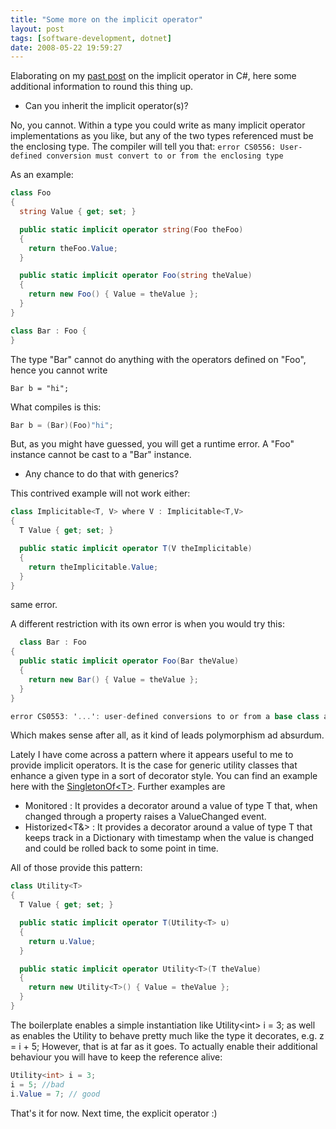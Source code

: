 ```yaml
---
title: "Some more on the implicit operator"
layout: post
tags: [software-development, dotnet]
date: 2008-05-22 19:59:27
---
```


Elaborating on my [past post](/go/104) on the implicit operator in C#, here some additional information to round this thing up.

*   Can you inherit the implicit operator(s)? 

 No, you cannot. Within a type you could write as many implicit operator implementations as you like, but any of the two types referenced must be the enclosing type. The compiler will tell you that:
  `error CS0556: User-defined conversion must convert to or from the enclosing type `  

As an example:

```csharp
class Foo
{
  string Value { get; set; }

  public static implicit operator string(Foo theFoo)
  {
    return theFoo.Value;
  }

  public static implicit operator Foo(string theValue)
  {
    return new Foo() { Value = theValue };
  }
}

class Bar : Foo {
}
```

The type "Bar" cannot do anything with the operators defined on "Foo", hence you cannot write

`Bar b = "hi";`

What compiles is this:

```csharp
Bar b = (Bar)(Foo)"hi";
```

But, as you might have guessed, you will get a runtime error. A "Foo" instance cannot be cast to
a "Bar" instance.

*   Any chance to do that with generics?

This contrived example will not work either:

```csharp
class Implicitable<T, V> where V : Implicitable<T,V>
{
  T Value { get; set; }

  public static implicit operator T(V theImplicitable)
  {
    return theImplicitable.Value;
  }
}
```

same error.

A different restriction with its own error is when you would try this:

```csharp
  class Bar : Foo
{
  public static implicit operator Foo(Bar theValue)
  {
    return new Bar() { Value = theValue };
  }
}

error CS0553: '...': user-defined conversions to or from a base class are not allowed
```

Which makes sense after all, as it kind of leads polymorphism ad absurdum.

Lately I have come across a pattern where it appears useful to me to provide implicit operators. 
It is the case for generic utility classes that enhance a given type in a sort of decorator style.
You can find an example here with the [SingletonOf&lt;T&gt;](https://realfiction.net/2008/04/29/singletons-are-boring-hence-factor-out-the-concern). Further examples are

*   Monitored<T> : It provides a decorator around a value of type T that, when changed through a property raises a ValueChanged event.
*   Historized<T&> : It provides a decorator around a value of type T that keeps track in a Dictionary with timestamp when the value is changed and could be rolled back to some point in time.

All of those provide this pattern:

```csharp
class Utility<T>
{
  T Value { get; set; }

  public static implicit operator T(Utility<T> u)
  {
    return u.Value;
  }

  public static implicit operator Utility<T>(T theValue)
  {
    return new Utility<T>() { Value = theValue };
  }
}
```

The boilerplate enables a simple instantiation like Utility&lt;int&gt; i = 3; as well as enables the Utility
to behave pretty much like the type it decorates, e.g. z = i + 5;
However, that is at far as it goes. To actually enable their additional behaviour you will have to keep
the reference alive:

```csharp
Utility<int> i = 3;
i = 5; //bad
i.Value = 7; // good
```

That's it for now. Next time, the explicit operator :)